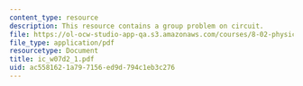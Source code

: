 ```yaml
---
content_type: resource
description: This resource contains a group problem on circuit.
file: https://ol-ocw-studio-app-qa.s3.amazonaws.com/courses/8-02-physics-ii-electricity-and-magnetism-spring-2007/ac5581621a797156ed9d794c1eb3c276_ic_w07d2_1.pdf
file_type: application/pdf
resourcetype: Document
title: ic_w07d2_1.pdf
uid: ac558162-1a79-7156-ed9d-794c1eb3c276
---
```

